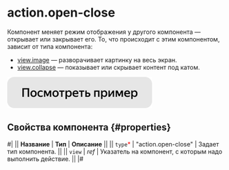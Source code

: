 # action.open-close

Компонент меняет режим отображения у другого компонента — открывает или закрывает его. То, что происходит с этим компонентом, зависит от типа компонента:

- [view.image](view.image.md) — разворачивает картинку на весь экран.
- [view.collapse](view.collapse.md) — показывает или скрывает контент под катом.

[![](../_images/buttons/view-example.svg)](https://ya.cc/t/IgNgEoHR3YCrj7)

## Свойства компонента {#properties}

#|
|| **Название** | **Тип** | **Описание** ||
|| `type`<span style="color: red">\*</span> | "action.open-close" | Задает тип компонента. ||
|| `view` | _ref_ | Указатель на компонент, с которым надо выполнить действие. ||
|#

